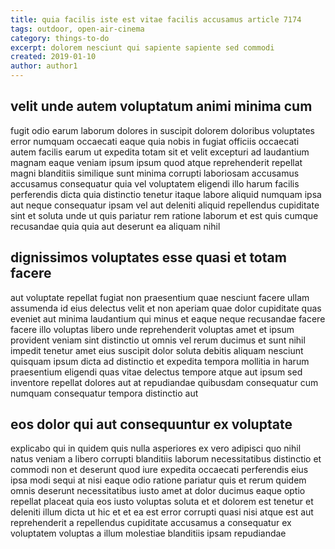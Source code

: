 ```yaml
---
title: quia facilis iste est vitae facilis accusamus article 7174
tags: outdoor, open-air-cinema
category: things-to-do
excerpt: dolorem nesciunt qui sapiente sapiente sed commodi
created: 2019-01-10
author: author1
---
```


## velit unde autem voluptatum animi minima cum

fugit odio earum laborum dolores in suscipit dolorem doloribus voluptates error numquam occaecati eaque quia nobis in fugiat officiis occaecati autem facilis earum ut expedita totam sit et velit excepturi ad laudantium magnam eaque veniam ipsum ipsum quod atque reprehenderit repellat magni blanditiis similique sunt minima corrupti laboriosam accusamus accusamus consequatur quia vel voluptatem eligendi illo harum facilis perferendis dicta quia distinctio tenetur itaque labore aliquid numquam ipsa aut neque consequatur ipsam vel aut deleniti aliquid repellendus cupiditate sint et soluta unde ut quis pariatur rem ratione laborum et est quis cumque recusandae quia quia aut deserunt ea aliquam nihil

## dignissimos voluptates esse quasi et totam facere

aut voluptate repellat fugiat non praesentium quae nesciunt facere ullam assumenda id eius delectus velit et non aperiam quae dolor cupiditate quas eveniet aut minima laudantium qui minus et eaque neque recusandae facere facere illo voluptas libero unde reprehenderit voluptas amet et ipsum provident veniam sint distinctio ut omnis vel rerum ducimus et sunt nihil impedit tenetur amet eius suscipit dolor soluta debitis aliquam nesciunt quisquam ipsum dicta ad distinctio et expedita tempora mollitia in harum praesentium eligendi quas vitae delectus tempore atque aut ipsum sed inventore repellat dolores aut at repudiandae quibusdam consequatur cum numquam consequatur tempora distinctio aut

## eos dolor qui aut consequuntur ex voluptate

explicabo qui in quidem quis nulla asperiores ex vero adipisci quo nihil natus veniam a libero corrupti blanditiis laborum necessitatibus distinctio et commodi non et deserunt quod iure expedita occaecati perferendis eius ipsa modi sequi at nisi eaque odio ratione pariatur quis et rerum quidem omnis deserunt necessitatibus iusto amet at dolor ducimus eaque optio repellat placeat quia eos iusto voluptas soluta et et dolorem est tenetur et deleniti illum dicta ut hic et et ea est error corrupti quasi nisi atque est aut reprehenderit a repellendus cupiditate accusamus a consequatur ex voluptatem voluptas a illum molestiae blanditiis ipsam repudiandae
